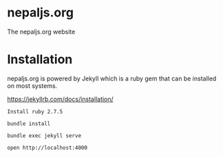 # nepaljs.org

The nepaljs.org website

# Installation

nepaljs.org is powered by Jekyll which is a ruby gem that can be installed on most systems.

https://jekyllrb.com/docs/installation/
	
	Install ruby 2.7.5

	bundle install

	bundle exec jekyll serve
	
	open http://localhost:4000
